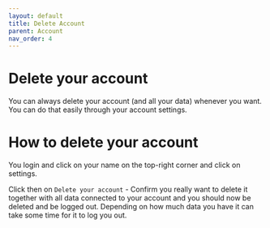 ```yaml
---
layout: default
title: Delete Account
parent: Account
nav_order: 4
---
```


# Delete your account

You can always delete your account (and all your data) whenever you want. You can do that easily through your account settings.

# How to delete your account
You login and click on your name on the top-right corner and click on settings.

Click then on `Delete your account` - Confirm you really want to delete it together with all data connected to your account and you should now be deleted and be logged out. Depending on how much data you have it can take some time for it to log you out.
